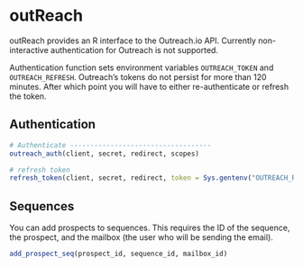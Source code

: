 
<!-- README.md is generated from README.Rmd. Please edit that file -->

# outReach

<!-- badges: start -->

<!-- badges: end -->

outReach provides an R interface to the Outreach.io API. Currently
non-interactive authentication for Outreach is not supported.

Authentication function sets environment variables `OUTREACH_TOKEN` and
`OUTREACH_REFRESH`. Outreach’s tokens do not persist for more than 120
minutes. After which point you will have to either re-authenticate or
refresh the token.

## Authentication

``` r
# Authenticate -----------------------------------
outreach_auth(client, secret, redirect, scopes)

# refresh token
refresh_token(client, secret, redirect, token = Sys.gentenv("OUTREACH_REFRESH"))
```

## Sequences

You can add prospects to sequences. This requires the ID of the
sequence, the prospect, and the mailbox (the user who will be sending
the email).

``` r
add_prospect_seq(prospect_id, sequence_id, mailbox_id)
```
